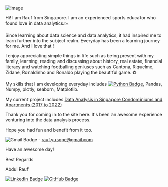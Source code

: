 ![image](https://user-images.githubusercontent.com/96287600/156496395-064c497e-be5d-404d-aaf8-04f0a295df27.png)

Hi! I am Rauf from Singapore. I am an experienced sports educator who found love in data analytics.📉 

Since learning about data science and data analytics, it had inspired me  to learn further into the subject realm. Everyday  has been a learning journey for me. And I love that ! 

I enjoy appreciating simple things in life such as being present with my family,  learning, reading and discussing about history, real estate, financial literacy and watching footballing geniuses such as Cantona, Riquelme, Zidane, Ronaldinho and Ronaldo playing the beautiful game. ⚽

My skills that I am developing everyday includes [![Python Badge](https://img.shields.io/badge/Python-3776AB?logo=python&logoColor=fff&style=flat)](https://www.python.org/), Pandas, Numpy, plotly, seaborn, Matplotlib. 

My current project includes [Data Analysis in Singapore Condominiums and Apartments (2017 to 2022)](https://github.com/abdrauf26/abdul_rauf_repo)

Thank you for coming in to the site here. It's been an awesome experience venturing into the data analysis process.

Hope you had fun and benefit from it too.

![Gmail Badge](https://img.shields.io/badge/Gmail-EA4335?logo=gmail&logoColor=fff&style=flat) - rauf.yusope@gmail.com

Have an awesome day! 

Best Regards

Abdul Rauf

[![LinkedIn Badge](https://img.shields.io/badge/LinkedIn-0A66C2?logo=linkedin&logoColor=fff&style=flat-square)](https://www.linkedin.com/in/abdrauf26/)    [![GitHub Badge](https://img.shields.io/badge/GitHub-181717?logo=github&logoColor=fff&style=flat)](https://github.com/abdrauf26)

<!---
abdrauf26/abdrauf26 is a ✨ special ✨ repository because its `README.md` (this file) appears on your GitHub profile.
You can click the Preview link to take a look at your changes.
--->

